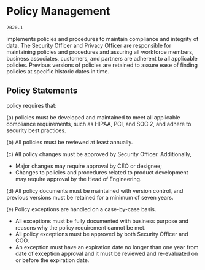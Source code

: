 # Policy Management

`2020.1`

 implements policies and procedures to maintain compliance and integrity
of data. The Security Officer and Privacy Officer are responsible for
maintaining policies and procedures and assuring all  workforce members,
business associates, customers, and partners are adherent to all applicable
policies. Previous versions of policies are retained to assure ease of finding
policies at specific historic dates in time.

## Policy Statements

 policy requires that:

(a)  policies must be developed and maintained to meet all applicable  
compliance requirements, such as HIPAA, PCI, and SOC 2, and adhere to security best
practices.

(b) All policies must be reviewed at least annually.

(c) All policy changes must be approved by  Security Officer. Additionally,

  * Major changes may require approval by  CEO or designee;
  * Changes to policies and procedures related to product development may
    require approval by the Head of Engineering.

(d) All policy documents must be maintained with version control, and previous
versions must be retained for a minimum of seven years.

(e) Policy exceptions are handled on a case-by-case basis.

  * All exceptions must be fully documented with business purpose and reasons
    why the policy requirement cannot be met.
  * All policy exceptions must be approved by both  Security Officer and COO.
  * An exception must have an expiration date no longer than one year from date
    of exception approval and it must be reviewed and re-evaluated on or before
    the expiration date.